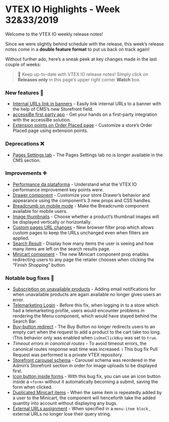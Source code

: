 # VTEX IO Highlights - Week 32&33/2019

Welcome to the VTEX IO weekly release notes!

Since we were slightly behind schedule with the release, this week’s release notes come in a **double feature format** to put us back on track again!

Without further ado, here’s a sneak peek at key changes made in the last couple of weeks:

>:bell: Keep up-to-date with VTEX IO release notes! Simply click on  **Releases only**  in this page’s upper right corner **Watch**  box.

### New features  :rocket:

- [Internal URLs link in banners](https://github.com/vtex-apps/release-notes/blob/master/docs/2019-week-32-33/internal-urls-link-in-banners.md)  - Easily link internal URLs to a banner with the help of CMS’s new Storefront field.
- [accessiBe first party app](https://github.com/vtex-apps/release-notes/blob/master/docs/2019-week-32-33/accessibe-first-party-app.md) - Get your hands on a first-party integration with the accessiBe solution.
- [Extension points on Order Placed page](https://github.com/vtex-apps/release-notes/blob/master/docs/2019-week-32-33/extension-points-on-the-order-placed-page.md) - Customize a store’s Order Placed page using extension points.

### Deprecations :x:

- [Pages Settings tab](https://github.com/vtex-apps/release-notes/blob/master/docs/2019-week-32-33/pages-settings-tab.md) - The Pages Settings tab no is longer available in the CMS section.

### Improvements  :heavy_plus_sign:

- [Performance da plataforma](https://github.com/vtex-apps/release-notes/blob/master/docs/2019-week-32-33/platform-performance.md) - Understand what the VTEX IO performance improvement key points were.
- [Drawer component](https://github.com/vtex-apps/release-notes/blob/master/docs/2019-week-32-33/drawer-component.md) - Customize your store Drawer’s behavior and appearance using the component’s 3 new props and CSS handles.
- [Breadcrumb on mobile mode](https://github.com/vtex-apps/release-notes/blob/master/docs/2019-week-32-33/breadcrumb-on-mobile-mode.md) - Make the Breadcrumb component available for mobile users.
- [Image thumbnails](https://github.com/vtex-apps/release-notes/blob/master/docs/2019-week-32-33/image-thumbnails.md) - Choose whether a product’s thumbnail images will be displayed vertically or horizontally.
- [Custom pages URL changes](https://github.com/vtex-apps/release-notes/blob/master/docs/2019-week-32-33/custom-pages-url.md) - New browser filter prop which allows custom pages to keep the URLs unchanged even when filters are applied.
- [Search Result](https://github.com/vtex-apps/release-notes/blob/master/docs/2019-week-32-33/search-result.md) - Display how many items the user is seeing and how many items are left on the search results page.
- [Minicart component](https://github.com/vtex-apps/release-notes/blob/master/docs/2019-week-32-33/minicart-component.md) - The new Minicart component prop enables redirecting users to any page the retailer chooses when clicking the “Finish Shopping” button.

### Notable bug fixes  :bug:

- [Subscription on unavailable products](https://github.com/vtex-apps/store-components/pull/545) - Adding email notifications for when unavailable products are again available no longer gives users an error.
- [Telemarketing Login](https://github.com/vtex-apps/telemarketing/pull/52) - Before this fix, when logging in to a store which had a telemarketing profile, users would encounter problems in rendering the Menu component, which would have stayed behind the Search Bar.
- [Buy-button redirect](https://github.com/vtex-apps/store-discussion/issues/64) - The Buy Button no longer redirects users to an empty cart when the request to add a product to the cart take too long. ℹ️This behavior only was enabled when `isOneClickBuy` was set to `true`. 
- _Timeout errors in canonical routes_ - To avoid timeout errors, the canonical routes response wait time was increased. :information_source: This bug fix Pull Request was performed is a private VTEX repository.
- [Storefront carousel schema](https://github.com/vtex-apps/carousel/pull/82) - Carousel schema was reordered in the Admin’s Storefront section in order for image uploads to be displayed first.
- [Icon button inside forms](https://github.com/vtex/styleguide/pull/742) - With this bug fix, you can use an icon button inside a `<form>` without it automatically becoming a submit, saving the form when clicked.
- [Duplicated Minicart items](https://github.com/vtex-apps/minicart/pull/174) - When the same item is repeatedly added by a user to the Minicart, the component will henceforth take the added quantity into account without displaying any bugs.
- [External URLs assignment](https://github.com/vtex-apps/store-discussion/issues/81) - When specified in a `menu-item block` , external URLs no longer lose their query string.
